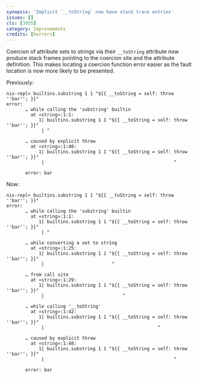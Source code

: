 ```yaml
---
synopsis: 'Implicit `__toString` now have stack trace entries'
issues: []
cls: [3055]
category: Improvements
credits: [horrors]
---
```


Coercion of attribute sets to strings via their `__toString` attribute now produce stack
frames pointing to the coercion site and the attribute definition. This makes locating a
coercion function error easier as the fault location is now more likely to be presented.

Previously:
```
nix-repl> builtins.substring 1 1 "${{ __toString = self: throw ''bar''; }}"
error:
       … while calling the 'substring' builtin
         at «string»:1:1:
            1| builtins.substring 1 1 "${{ __toString = self: throw ''bar''; }}"
             | ^

       … caused by explicit throw
         at «string»:1:48:
            1| builtins.substring 1 1 "${{ __toString = self: throw ''bar''; }}"
             |                                                ^

       error: bar
```

Now:
```
nix-repl> builtins.substring 1 1 "${{ __toString = self: throw ''bar''; }}"
error:
       … while calling the 'substring' builtin
         at «string»:1:1:
            1| builtins.substring 1 1 "${{ __toString = self: throw ''bar''; }}"
             | ^

       … while converting a set to string
         at «string»:1:25:
            1| builtins.substring 1 1 "${{ __toString = self: throw ''bar''; }}"
             |                         ^

       … from call site
         at «string»:1:29:
            1| builtins.substring 1 1 "${{ __toString = self: throw ''bar''; }}"
             |                             ^

       … while calling '__toString'
         at «string»:1:42:
            1| builtins.substring 1 1 "${{ __toString = self: throw ''bar''; }}"
             |                                          ^

       … caused by explicit throw
         at «string»:1:48:
            1| builtins.substring 1 1 "${{ __toString = self: throw ''bar''; }}"
             |                                                ^

       error: bar
```
